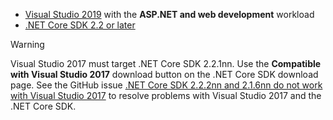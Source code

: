 * [Visual Studio 2019](https://visualstudio.microsoft.com/downloads/) with the **ASP.NET and web development** workload
* [.NET Core SDK 2.2 or later](https://www.microsoft.com/net/download/all)

> [!WARNING]
> Visual Studio 2017 must target .NET Core SDK 2.2.1nn. Use the **Compatible with Visual Studio 2017** download button on the .NET Core SDK download page. See the GitHub issue [.NET Core SDK 2.2.2nn and 2.1.6nn do not work with Visual Studio 2017](https://github.com/dotnet/sdk/issues/3124) to resolve problems with Visual Studio 2017 and the .NET Core SDK.